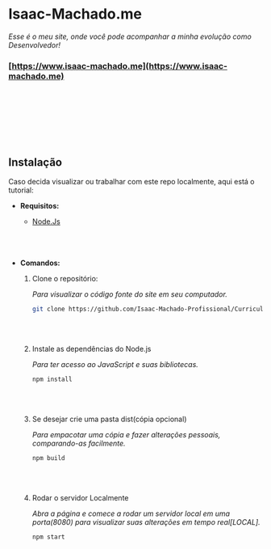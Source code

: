   # Isaac-Machado.me
_Esse é o meu site, onde você pode acompanhar a minha evolução como Desenvolvedor!_

  ### [https://www.isaac-machado.me](https://www.isaac-machado.me) 
  <br><br>
  <br><br>
  <br><br>
  

  ## Instalação
Caso decida visualizar ou trabalhar com este repo localmente, aqui está o tutorial:


- __Requisitos:__

   - [Node.Js](https://nodejs.org/pt)
    <br><br><br><br>

- __Comandos:__

  1. Clone o repositório:

       _Para visualizar o código fonte do site em seu computador._

      ```bash
      git clone https://github.com/Isaac-Machado-Profissional/Curriculo-Site.git
      ```
  <br><br>

  2. Instale as dependências do Node.js

       _Para ter acesso ao JavaScript e suas bibliotecas._

      ```bash
      npm install
      ```
  <br><br>

  3. Se desejar crie uma pasta dist(cópia opcional)

      _Para empacotar uma cópia e fazer alterações pessoais, comparando-as facilmente._

      ```bash
      npm build 
      ```
  <br><br>

  4. Rodar o servidor Localmente

      _Abra a página e comece a rodar um servidor local em uma porta(8080) para visualizar suas alterações em tempo real[LOCAL]._

     ```bash
     npm start 
     ```
   
     
 
